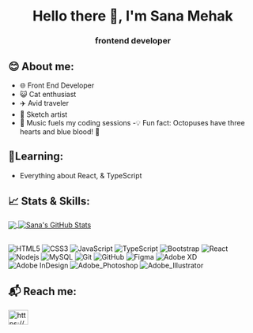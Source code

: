 <img src=""/>
<h1 align="center">Hello there 👋, I'm Sana Mehak</h1>
<h3 align="center">frontend developer</h3>


## 😊 About me:
- 🌐 Front End Developer
- 😺 Cat enthusiast
- ✈️ Avid traveler
- 🎨 Sketch artist
- 🎵 Music fuels my coding sessions
-💡 Fun fact: Octopuses have three hearts and blue blood! 🐙

## 📖Learning:
- Everything about React, & TypeScript


## 📈 Stats & Skills:

<a href="https://github.com/sana-dev">
  <img align="center" src="https://github-readme-stats.vercel.app/api/top-langs/?username=Sana-dev&title_color=ffffff&line_height=32&text_color=c9cacc&icon_color=2bbc8a&bg_color=1d1f21&langs_count=4" />
</a>
<a href="https://github.com/sana-dev">
  <img align="center" src="https://github-readme-stats.vercel.app/api?username=Sana-dev&show_icons=true&line_height=33&count_private=true&title_color=ffffff&text_color=c9cacc&icon_color=FF4797&bg_color=1d1f21" alt="Sana's GitHub Stats" />
</a>

<br>
<br>

![HTML5](https://img.shields.io/badge/-HTML5-1d1f21?style=for-the-badge&logo=html5&logoColor=E34F26)
![CSS3](https://img.shields.io/badge/-CSS3-1d1f21?style=for-the-badge&logo=css3&logoColor=1572B6)
![JavaScript](https://img.shields.io/badge/-JavaScript-1d1f21?style=for-the-badge&logo=javascript)
![TypeScript](https://img.shields.io/badge/-TypeScript-1d1f21?style=for-the-badge&logo=typescript)
![Bootstrap](https://img.shields.io/badge/-Bootstrap-1d1f21?style=for-the-badge&logo=bootstrap&logoColor=563D7C)
![React](https://img.shields.io/badge/-React-1d1f21?style=for-the-badge&logo=react)
![Nodejs](https://img.shields.io/badge/-Node.js-1d1f21?style=for-the-badge&logo=node.js)
![MySQL](https://img.shields.io/badge/-MySQL-1d1f21?style=for-the-badge&logo=mysql)
![Git](https://img.shields.io/badge/-Git-1d1f21?style=for-the-badge&logo=git)
![GitHub](https://img.shields.io/badge/-GitHub-1d1f21?style=for-the-badge&logo=github)
![Figma](https://img.shields.io/badge/-Figma-1d1f21?style=for-the-badge&logo=figma)
![Adobe XD](https://img.shields.io/badge/-Adobe_XD-1d1f21?style=for-the-badge&logo=adobexd)
![Adobe InDesign](https://img.shields.io/badge/-Adobe_InDesign-1d1f21?style=for-the-badge&logo=adobeindesign)
![Adobe_Photoshop](https://img.shields.io/badge/-Adobe_Photoshop-1d1f21?style=for-the-badge&logo=adobephotoshop)
![Adobe_Illustrator](https://img.shields.io/badge/-Adobe_Illustrator-1d1f21?style=for-the-badge&logo=adobeillustrator)

## 📬 Reach me:

<p align="left">
<a href="https://linkedin.com/in/https://www.linkedin.com/in/sana-mehak/" target="blank"><img align="center" src="https://raw.githubusercontent.com/rahuldkjain/github-profile-readme-generator/master/src/images/icons/Social/linked-in-alt.svg" alt="https://www.linkedin.com/in/sana-mehak/" height="30" width="40" /></a>
</p>
